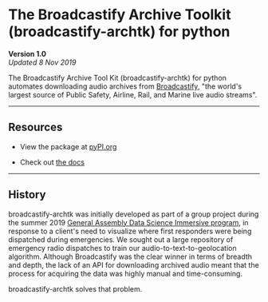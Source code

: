 # The Broadcastify Archive Toolkit (broadcastify-archtk) for python

**Version 1.0**<br>
_Updated 8 Nov 2019_

The Broadcastify Archive Tool Kit (broadcastify-archtk) for python automates downloading audio archives from [Broadcastify](www.broadcastify.com), "the world's largest source of Public Safety, Airline, Rail, and Marine live audio streams".

----

## Resources

- View the package at [pyPI.org](https://pypi.org/project/broadcastify-archtk/)

- Check out [the docs](https://ljhopkins2.github.io/broadcastify-archtk/)

----

## History

broadcastify-archtk was initially developed as part of a group project during the summer 2019 [General Assembly Data Science Immersive program](https://generalassemb.ly/education/data-science-immersive/), in response to a client's need to visualize where first responders were being dispatched during emergencies. We sought out a large repository of emergency radio dispatches to train our audio-to-text-to-geolocation algorithm. Although Broadcastify was the clear winner in terms of breadth and depth, the lack of an API for downloading archived audio meant that the process for acquiring the data was highly manual and time-consuming.

broadcastify-archtk solves that problem.

